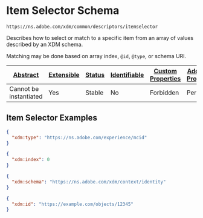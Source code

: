 
# Item Selector Schema

```
https://ns.adobe.com/xdm/common/descriptors/itemselector
```

Describes how to select or match to a specific item from an array of values described by an XDM schema.

Matching may be done based on array index, `@id`, `@type`, or schema URI.


| [Abstract](../../abstract.md) | [Extensible](../../extensions.md) | [Status](../../status.md) | [Identifiable](../../id.md) | [Custom Properties](../../extensions.md) | [Additional Properties](../../extensions.md) | Defined In |
|-------------------------------|-----------------------------------|---------------------------|-----------------------------|------------------------------------------|----------------------------------------------|------------|
| Cannot be instantiated | Yes | Stable | No | Forbidden | Permitted | [descriptors/itemselector.schema.json](descriptors/itemselector.schema.json) |

## Item Selector Examples

```json
{
  "xdm:type": "https://ns.adobe.com/experience/mcid"
}
```

```json
{
  "xdm:index": 0
}
```

```json
{
  "xdm:schema": "https://ns.adobe.com/xdm/context/identity"
}
```

```json
{
  "xdm:id": "https://example.com/objects/12345"
}
```

